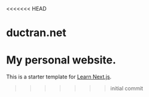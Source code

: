 <<<<<<< HEAD
# ductran.net
My personal website.
=======
This is a starter template for [Learn Next.js](https://nextjs.org/learn).
>>>>>>> initial commit
